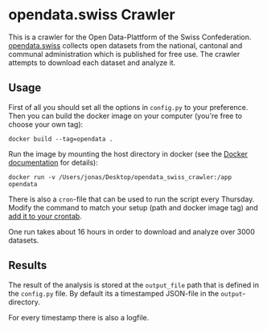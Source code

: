 # opendata.swiss Crawler

This is a crawler for the Open Data-Plattform of the Swiss Confederation. [opendata.swiss](http://opendata.swiss) collects open datasets from the national, cantonal and communal administration which is published for free use. The crawler attempts to download each dataset and analyze it.

## Usage

First of all you should set all the options in `config.py` to your preference.
Then you can build the docker image on your computer (you're free to choose your own tag):

```
docker build --tag=opendata .
```

Run the image by mounting the host directory in docker (see the [Docker documentation](https://docs.docker.com/storage/bind-mounts/) for details):
```
docker run -v /Users/jonas/Desktop/opendata_swiss_crawler:/app opendata
```

There is also a `cron`-file that can be used to run the script every Thursday. Modify the command to match your setup (path and docker image tag) and [add it to your crontab](https://www.adminschoice.com/crontab-quick-reference).

One run takes about 16 hours in order to download and analyze over 3000 datasets.

## Results

The result of the analysis is stored at the `output_file` path that is defined in the `config.py` file. By default its a timestamped JSON-file in the `output`-directory.

For every timestamp there is also a logfile.
